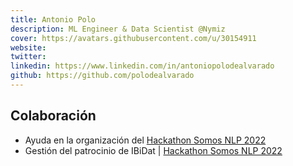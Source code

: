 ```yaml
---
title: Antonio Polo
description: ML Engineer & Data Scientist @Nymiz
cover: https://avatars.githubusercontent.com/u/30154911
website: 
twitter:
linkedin: https://www.linkedin.com/in/antoniopolodealvarado
github: https://github.com/polodealvarado
---
```


## Colaboración
- Ayuda en la organización del [Hackathon Somos NLP 2022](/blog/hackathon-2022)
- Gestión del patrocinio de IBiDat | [Hackathon Somos NLP 2022](/blog/hackathon-2022)
